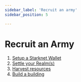 ```yaml
---
sidebar_label: 'Recruit an army'
sidebar_position: 5

---
```


# Recruit an Army

1. [Setup a Starknet Wallet](./wallet.md)
2. [Settle your Realm(s)](./settle.md)
3. [Harvest resources](./harvest.md)
4. [Build a building](./build.md)
